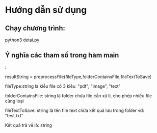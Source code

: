 # Hướng dẫn sử dụng
## Chạy chương trình:
<p>python3 detai.py</p>
<h2> Ý nghĩa các tham số trong hàm main</h2>:
<p>resultString = preprocessFile(fileType,folderContainsFile,fileTextToSave)</p>
<p>fileType:string là kiểu file có 3 kiểu: "pdf", "image", "text"</p>
<p>folderContainsFile: string là folder chứa file cần xử lí, cho phép nhiều file cùng loại</p>
<p>fileTextToSave: string là tên file text chứa kết quả lưu trong folder vd: "test.txt"</p>
<p>Kết quả trả về là: string</p>